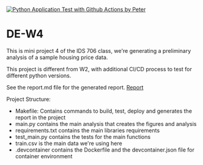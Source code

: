 [![Python Application Test with Github Actions by Peter](https://github.com/cpyang123/DE-W2/actions/workflows/test.yml/badge.svg?branch=main)](https://github.com/cpyang123/DE-W2/actions/workflows/test.yml)



# DE-W4
This is mini project 4 of the IDS 706 class, we're generating a preliminary analysis of a sample housing price data. 

This project is different from W2, with additional CI/CD process to test for different python versions.

See the report.md file for the generated report. [Report](./report.md)

Project Structure:
- Makefile: Contains commands to build, test, deploy and generates the report in the project
- main.py contains the main analysis that creates the figures and analysis
- requirements.txt contains the main libraries requirements
- test_main.py contains the tests for the main functions
- train.csv is the main data we're using here
- .devcontainer contains the Dockerfile and the devcontainer.json file for container environment
